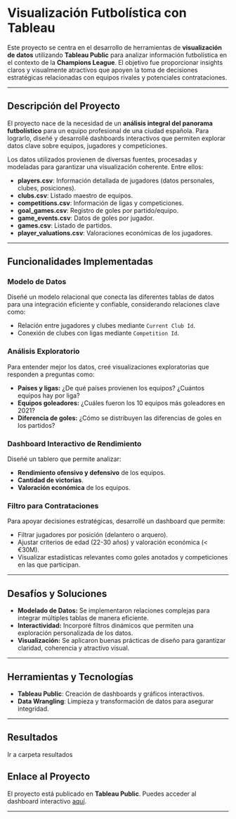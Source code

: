 # Visualización Futbolística con Tableau

Este proyecto se centra en el desarrollo de herramientas de **visualización de datos** utilizando **Tableau Public** para analizar información futbolística en el contexto de la **Champions League**. El objetivo fue proporcionar insights claros y visualmente atractivos que apoyen la toma de decisiones estratégicas relacionadas con equipos rivales y potenciales contrataciones.

---

## Descripción del Proyecto

El proyecto nace de la necesidad de un **análisis integral del panorama futbolístico** para un equipo profesional de una ciudad española. Para lograrlo, diseñé y desarrollé dashboards interactivos que permiten explorar datos clave sobre equipos, jugadores y competiciones.

Los datos utilizados provienen de diversas fuentes, procesadas y modeladas para garantizar una visualización coherente. Entre ellos:
- **players.csv**: Información detallada de jugadores (datos personales, clubes, posiciones).
- **clubs.csv**: Listado maestro de equipos.
- **competitions.csv**: Información de ligas y competiciones.
- **goal_games.csv**: Registro de goles por partido/equipo.
- **game_events.csv**: Datos de goles por jugador.
- **games.csv**: Listado de partidos.
- **player_valuations.csv**: Valoraciones económicas de los jugadores.

---

## Funcionalidades Implementadas

### Modelo de Datos
Diseñé un modelo relacional que conecta las diferentes tablas de datos para una integración eficiente y confiable, considerando relaciones clave como:
- Relación entre jugadores y clubes mediante `Current Club Id`.
- Conexión de clubes con ligas mediante `Competition Id`.

### Análisis Exploratorio
Para entender mejor los datos, creé visualizaciones exploratorias que responden a preguntas como:
- **Países y ligas:** ¿De qué países provienen los equipos? ¿Cuántos equipos hay por liga?
- **Equipos goleadores:** ¿Cuáles fueron los 10 equipos más goleadores en 2021?
- **Diferencia de goles:** ¿Cómo se distribuyen las diferencias de goles en los partidos?

### Dashboard Interactivo de Rendimiento
Diseñé un tablero que permite analizar:
- **Rendimiento ofensivo y defensivo** de los equipos.
- **Cantidad de victorias**.
- **Valoración económica** de los equipos.

### Filtro para Contrataciones
Para apoyar decisiones estratégicas, desarrollé un dashboard que permite:
- Filtrar jugadores por posición (delantero o arquero).
- Ajustar criterios de edad (22-30 años) y valoración económica (< €30M).
- Visualizar estadísticas relevantes como goles anotados y competiciones en las que participan.

---

## Desafíos y Soluciones
- **Modelado de Datos:** Se implementaron relaciones complejas para integrar múltiples tablas de manera eficiente.
- **Interactividad:** Incorporé filtros dinámicos que permiten una exploración personalizada de los datos.
- **Visualización:** Se aplicaron buenas prácticas de diseño para garantizar claridad, coherencia y atractivo visual.

---

## Herramientas y Tecnologías
- **Tableau Public**: Creación de dashboards y gráficos interactivos.
- **Data Wrangling**: Limpieza y transformación de datos para asegurar integridad.

---

## Resultados
Ir a carpeta resultados

## Enlace al Proyecto
El proyecto está publicado en **Tableau Public**. Puedes acceder al dashboard interactivo [aquí](#).

---


